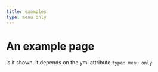 ```yaml
---
title: examples
type: menu only
---
```


# An example page
is it shown. it depends on the yml attribute `type: menu only`
